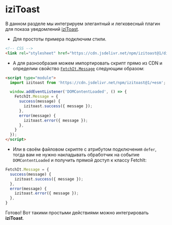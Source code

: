 # iziToast

В данном разделе мы интегрируем элегантный и легковесный плагин для показа уведомлений [iziToast](https://izitoast.marcelodolza.com/).

- Для простоты примера подключим стили.

```html
<!-- CSS -->
<link rel="stylesheet" href="https://cdn.jsdelivr.net/npm/izitoast@1/dist/css/iziToast.min.css">
```

- А для разнообразия можем импортировать скрипт прямо из CDN и определим свойство [`FetchIt.Message`](/guide/frontend/class#fetchit-message-object) следующим образом:

```html
<script type="module">
  import izitoast from 'https://cdn.jsdelivr.net/npm/izitoast@1/+esm';

  window.addEventListener('DOMContentLoaded', () => {
    FetchIt.Message = {
      success(message) {
        izitoast.success({ message });
      },
      error(message) {
        izitoast.error({ message });
      },
    }
  });
</script>
```

- Или в своём файловом скрипте с атрибутом подключения `defer`, тогда вам не нужно накладывать обработчик на событие `DOMContentLoaded` и получить прямой доступ к классу FetchIt:

```js
FetchIt.Message = {
  success(message) {
    izitoast.success({ message });
  },
  error(message) {
    izitoast.error({ message });
  },
}
```

Готово! Вот такими простыми действиями можно интегрировать **iziToast**.
